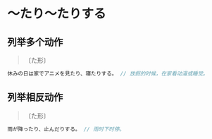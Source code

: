 # 〜たり〜たりする

## 列举多个动作

> 〔た形〕

```js
休みの日は家でアニメを見たり、寝たりする。 // 放假的时候，在家看动漫或睡觉。
```

## 列举相反动作

> 〔た形〕

```js
雨が降ったり、止んだりする。 // 雨时下时停。
```
